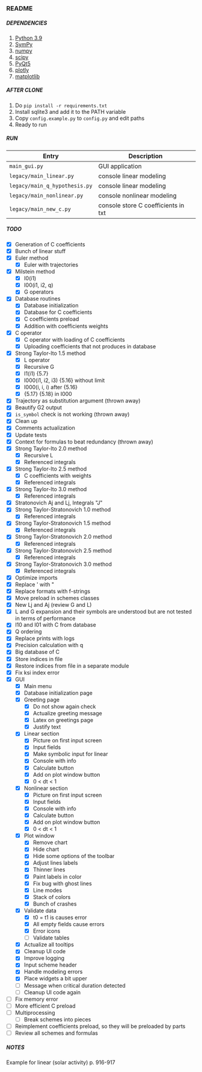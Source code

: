 ### README ###

##### DEPENDENCIES #####

1. [Python 3.9](https://www.python.org)
1. [SymPy](https://docs.sympy.org/latest/index.html)
1. [numpy](https://numpy.org/)
1. [scipy](https://www.scipy.org/)
1. [PyQt5](https://pypi.org/project/PyQt5/)
1. [plotly](https://plotly.com/python/)
1. [matplotlib](https://matplotlib.org/)

##### AFTER CLONE #####

1. Do `pip install -r requirements.txt`
1. Install sqlite3 and add it to the PATH variable
1. Copy `config.example.py` to `config.py` and edit paths
1. Ready to run

##### RUN #####

Entry                         | Description
------------------------------|------------------------------------
`main_gui.py`                 | GUI application
`legacy/main_linear.py`       | console linear modeling
`legacy/main_q_hypothesis.py` | console linear modeling
`legacy/main_nonlinear.py`    | console nonlinear modeling
`legacy/main_new_c.py`        | console store C coefficients in txt

##### TODO #####

- [x] Generation of C coefficients
- [x] Bunch of linear stuff
- [x] Euler method
    - [x] Euler with trajectories
- [x] Milstein method
    - [x] I0(i1)
    - [x] I00(i1, i2, q)
    - [x] G operators
- [x] Database routines
    - [x] Database initialization
    - [x] Database for C coefficients
    - [x] C coefficients preload
    - [x] Addition with coefficients weights
- [x] C operator
    - [x] C operator with loading of C coefficients
    - [x] Uploading coefficients that not produces in database
- [x] Strong Taylor-Ito 1.5 method
    - [x] L operator
    - [x] Recursive G
    - [x] I1(i1) {5.7}
    - [x] I000(i1, i2, i3) {5.16} without limit
    - [x] I000(i, i, i) after {5.16}
    - [x] {5.17} {5.18} in I000
- [x] Trajectory as substitution argument (thrown away)
- [x] Beautify G2 output
- [x] `is_symbol` check is not working (thrown away)
- [x] Clean up
- [x] Comments actualization
- [x] Update tests
- [x] Context for formulas to beat redundancy (thrown away)
- [x] Strong Taylor-Ito 2.0 method
    - [x] Recursive L
    - [x] Referenced integrals
- [x] Strong Taylor-Ito 2.5 method
    - [x] C coefficients with weights
    - [x] Referenced integrals
- [x] Strong Taylor-Ito 3.0 method
    - [x] Referenced integrals
- [x] Stratonovich Aj and Lj, Integrals "J"
- [x] Strong Taylor-Stratonovich 1.0 method
    - [x] Referenced integrals
- [x] Strong Taylor-Stratonovich 1.5 method
    - [x] Referenced integrals
- [x] Strong Taylor-Stratonovich 2.0 method
    - [x] Referenced integrals
- [x] Strong Taylor-Stratonovich 2.5 method
    - [x] Referenced integrals
- [x] Strong Taylor-Stratonovich 3.0 method
    - [x] Referenced integrals
- [x] Optimize imports
- [x] Replace ' with "
- [x] Replace formats with f-strings
- [x] Move preload in schemes classes
- [x] New Lj and Aj (review G and L)
- [x] L and G expansion and their symbols are understood but are not tested in terms of performance
- [x] I10 and I01 with C from database
- [x] Q ordering
- [x] Replace prints with logs
- [x] Precision calculation with q
- [x] Big database of C
- [x] Store indices in file
- [x] Restore indices from file in a separate module
- [x] Fix ksi index error
- [x] GUI
    - [x] Main menu
    - [x] Database initialization page
    - [x] Greeting page
        - [x] Do not show again check
        - [x] Actualize greeting message
        - [x] Latex on greetings page
        - [x] Justify text
    - [x] Linear section
        - [x] Picture on first input screen
        - [x] Input fields
        - [x] Make symbolic input for linear
        - [x] Console with info
        - [x] Calculate button
        - [x] Add on plot window button
        - [x] 0 < dt < 1
    - [x] Nonlinear section
        - [x] Picture on first input screen
        - [x] Input fields
        - [x] Console with info
        - [x] Calculate button
        - [x] Add on plot window button
        - [x] 0 < dt < 1
    - [x] Plot window
        - [x] Remove chart
        - [x] Hide chart
        - [x] Hide some options of the toolbar
        - [x] Adjust lines labels
        - [x] Thinner lines
        - [x] Paint labels in color
        - [x] Fix bug with ghost lines
        - [x] Line modes
        - [x] Stack of colors
        - [x] Bunch of crashes
    - [x] Validate data
        - [x] t0 = t1 is causes error
        - [x] All empty fields cause errors
        - [x] Error icons
        - [ ] Validate tables
    - [x] Actualize all tooltips
    - [x] Cleanup UI code
    - [x] Improve logging
    - [x] Input scheme header
    - [x] Handle modeling errors
    - [x] Place widgets a bit upper
    - [ ] Message when critical duration detected
    - [ ] Cleanup UI code again
- [ ] Fix memory error
- [ ] More efficient C preload
- [ ] Multiprocessing
    - [ ] Break schemes into pieces
- [ ] Reimplement coefficients preload, so they will be preloaded by parts
- [ ] Review all schemes and formulas

##### NOTES #####

Example for linear (solar activity) p. 916-917